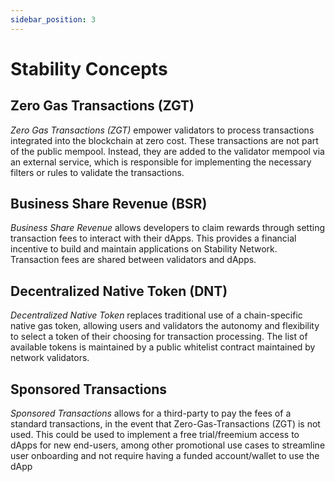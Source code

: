 ```yaml
---
sidebar_position: 3
---
```


# Stability Concepts

## Zero Gas Transactions (ZGT)

_Zero Gas Transactions (ZGT)_ empower validators to process transactions integrated into the blockchain at zero cost. These transactions are not part of the public mempool. Instead, they are added to the validator mempool via an external service, which is responsible for implementing the necessary filters or rules to validate the transactions.

## Business Share Revenue (BSR)

_Business Share Revenue_ allows developers to claim rewards through setting transaction fees to interact with their dApps. This provides a financial incentive to build and maintain applications on Stability Network. Transaction fees are shared between validators and dApps. 

## Decentralized Native Token (DNT)

_Decentralized Native Token_ replaces traditional use of a chain-specific native gas token, allowing users and validators the autonomy and flexibility to select a token of their choosing for transaction processing. The list of available tokens is maintained by a public whitelist contract maintained by network validators.

## Sponsored Transactions 

_Sponsored Transactions_ allows for a third-party to pay the fees of a standard transactions, in the event that Zero-Gas-Transactions (ZGT) is not used. This could be used to implement a free trial/freemium access to dApps for new end-users, among other promotional use cases to streamline user onboarding and not require having a funded account/wallet to use the dApp
